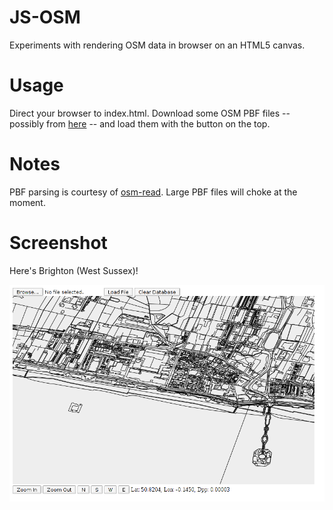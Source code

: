 
JS-OSM
======

Experiments with rendering OSM data in browser on an HTML5 canvas.


Usage
=====

Direct your browser to index.html.  Download some OSM PBF files -- possibly from
[here](http://download.geofabrik.de/) -- and load them with the button on the top.


Notes
=====

PBF parsing is courtesy of [osm-read](https://github.com/marook/osm-read).
Large PBF files will choke at the moment.


Screenshot
==========

Here's Brighton (West Sussex)!

![Screen shot of Brighton](screenshot.png)
